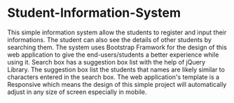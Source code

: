 # Student-Information-System
This simple information system allow the students to register and input their informations. The student can also see the details of other students by searching them. The system uses Bootstrap Framwork for the design of this web application to give the end-users/students a better experience while using it. Search box has a suggestion box list with the help of jQuery Library. The suggestion box list the students that names are likely similar to characters entered in the search box. The web application's template is a Responsive which means the design of this simple project will automatically adjust in any size of screen especially in mobile.
